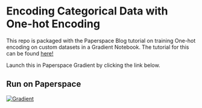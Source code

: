 # Encoding Categorical Data with One-hot Encoding

This repo is packaged with the Paperspace Blog tutorial on training One-hot encoding on custom datasets in a Gradient Notebook. The tutorial for this can be found [here!](blog.paperspace.com/encoding-categorical-data-with-one-hot-encoding/)

Launch this in Paperspace Gradient by clicking the link below.

## Run on Paperspace

[![Gradient](https://assets.paperspace.io/img/gradient-badge.svg)](https://console.paperspace.com/github/gradient-ai/one-hot-blog?machine=Free-GPU)
